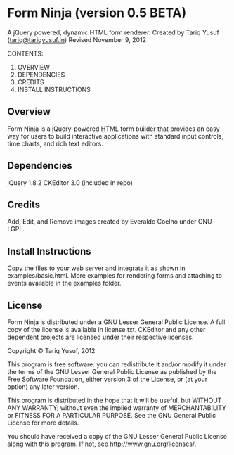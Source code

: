 Form Ninja (version 0.5 BETA)
==========
A jQuery powered, dynamic HTML form renderer.
Created by Tariq Yusuf (tariq@tariqyusuf.in)
Revised November 9, 2012

CONTENTS:
1. OVERVIEW
2. DEPENDENCIES
3. CREDITS
4. INSTALL INSTRUCTIONS

Overview
---------
Form Ninja is a jQuery-powered HTML form builder that provides an easy way for users to build interactive applications with standard input controls, time charts, and rich text editors.

Dependencies
------------
jQuery 1.8.2
CKEditor 3.0 (included in repo)

Credits
-------
Add, Edit, and Remove images created by Everaldo Coelho under GNU LGPL.

Install Instructions
---------------------
Copy the files to your web server and integrate it as shown in examples/basic.html.  More examples for rendering forms and attaching to events available in the examples folder.

License
-------
Form Ninja is distributed under a GNU Lesser General Public License.  A full copy of the license is available in license.txt.
CKEditor and any other dependent projects are licensed under their respective licenses.

Copyright © Tariq Yusuf, 2012

This program is free software: you can redistribute it and/or modify
it under the terms of the GNU Lesser General Public License as published by
the Free Software Foundation, either version 3 of the License, or
(at your option) any later version.

This program is distributed in the hope that it will be useful,
but WITHOUT ANY WARRANTY; without even the implied warranty of
MERCHANTABILITY or FITNESS FOR A PARTICULAR PURPOSE.  See the
GNU General Public License for more details.

You should have received a copy of the GNU Lesser General Public License
along with this program.  If not, see <http://www.gnu.org/licenses/>.
